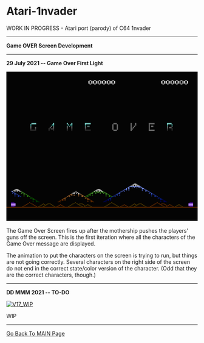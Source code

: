 
# Atari-1nvader
WORK IN PROGRESS - Atari port (parody) of C64 1nvader

---

**Game OVER Screen Development**

---

**29 July 2021 -- Game Over First Light**

[![V17 WIP](https://github.com/kenjennings/Atari-1nvader/raw/master/pics/17-WIP-GameOverFirstLight.png)](https://github.com/kenjennings/Atari-1nvader/blob/master/README.md)

The Game Over Screen fires up after the mothership pushes the players' guns off the screen.  This is the first iteration where all the characters of the Game Over message are displayed.

The animation to put the characters on the screen is trying to run, but things are not going correctly.  Several characters on the right side of the screen do not end in the correct state/color version of the character.   (Odd that they are the correct characters, though.)

--- 

**DD MMM 2021 -- TO-DO**

[![V17_WIP](https://github.com/kenjennings/Atari-1nvader/raw/master/pics/18-WIP-TO-DO.png)](https://github.com/kenjennings/Atari-1nvader/blob/master/README.md)

WIP

---

[ Go Back To MAIN Page ](https://github.com/kenjennings/Atari-1nvader/blob/master/README.md)
